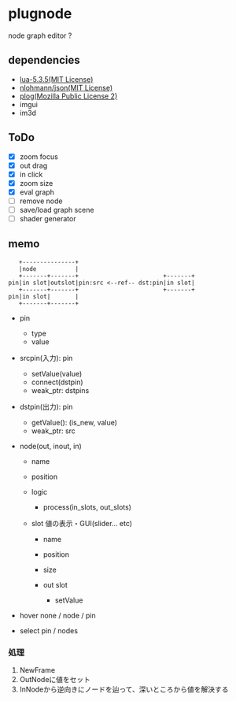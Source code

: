 # plugnode

node graph editor ?

## dependencies

* [lua-5.3.5(MIT License)](./dependencies/lua-5.3.5/doc/readme.html)
* [nlohmann/json(MIT License)](./dependencies/nlohmann_json/README.md)
* [plog(Mozilla Public License 2)](./dependencies/plog/LICENSE)
* imgui
* im3d

## ToDo

* [x] zoom focus
* [x] out drag
* [x] in click
* [x] zoom size
* [x] eval graph
* [ ] remove node
* [ ] save/load graph scene
* [ ] shader generator

## memo

```
   +---------------+
   |node           |
   +-------+-------+                        +-------+
pin|in slot|outslot|pin:src <--ref-- dst:pin|in slot|
   +-------+-------+                        +-------+
pin|in slot|       |
   +-------+-------+
```

* pin
  * type
  * value

* srcpin(入力): pin
  * setValue(value)
  * connect(dstpin)
  * weak_ptr: dstpins

* dstpin(出力): pin
  * getValue(): (is_new, value)
  * weak_ptr: src

* node(out, inout, in)
  * name
  * position
  * logic
    * process(in_slots, out_slots)

  * slot 値の表示・GUI(slider... etc)
    * name
    * position
    * size

    * out slot
      * setValue

* hover none / node / pin
* select pin / nodes

### 処理

1. NewFrame
2. OutNodeに値をセット
3. InNodeから逆向きにノードを辿って、深いところから値を解決する
